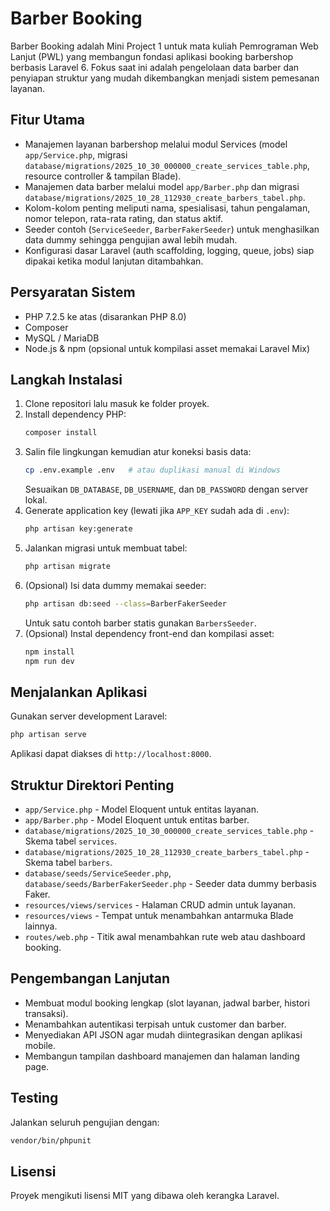 # Barber Booking

Barber Booking adalah Mini Project 1 untuk mata kuliah Pemrograman Web Lanjut (PWL) yang membangun fondasi aplikasi booking barbershop berbasis Laravel 6. Fokus saat ini adalah pengelolaan data barber dan penyiapan struktur yang mudah dikembangkan menjadi sistem pemesanan layanan.

## Fitur Utama
- Manajemen layanan barbershop melalui modul Services (model `app/Service.php`, migrasi `database/migrations/2025_10_30_000000_create_services_table.php`, resource controller & tampilan Blade).
- Manajemen data barber melalui model `app/Barber.php` dan migrasi `database/migrations/2025_10_28_112930_create_barbers_tabel.php`.
- Kolom-kolom penting meliputi nama, spesialisasi, tahun pengalaman, nomor telepon, rata-rata rating, dan status aktif.
- Seeder contoh (`ServiceSeeder`, `BarberFakerSeeder`) untuk menghasilkan data dummy sehingga pengujian awal lebih mudah.
- Konfigurasi dasar Laravel (auth scaffolding, logging, queue, jobs) siap dipakai ketika modul lanjutan ditambahkan.

## Persyaratan Sistem
- PHP 7.2.5 ke atas (disarankan PHP 8.0)
- Composer
- MySQL / MariaDB
- Node.js & npm (opsional untuk kompilasi asset memakai Laravel Mix)

## Langkah Instalasi
1. Clone repositori lalu masuk ke folder proyek.
2. Install dependency PHP:
   ```bash
   composer install
   ```
3. Salin file lingkungan kemudian atur koneksi basis data:
   ```bash
   cp .env.example .env   # atau duplikasi manual di Windows
   ```
   Sesuaikan `DB_DATABASE`, `DB_USERNAME`, dan `DB_PASSWORD` dengan server lokal.
4. Generate application key (lewati jika `APP_KEY` sudah ada di `.env`):
   ```bash
   php artisan key:generate
   ```
5. Jalankan migrasi untuk membuat tabel:
   ```bash
   php artisan migrate
   ```
6. (Opsional) Isi data dummy memakai seeder:
   ```bash
   php artisan db:seed --class=BarberFakerSeeder
   ```
   Untuk satu contoh barber statis gunakan `BarbersSeeder`.
7. (Opsional) Instal dependency front-end dan kompilasi asset:
   ```bash
   npm install
   npm run dev
   ```

## Menjalankan Aplikasi
Gunakan server development Laravel:
```bash
php artisan serve
```
Aplikasi dapat diakses di `http://localhost:8000`.

## Struktur Direktori Penting
- `app/Service.php` - Model Eloquent untuk entitas layanan.
- `app/Barber.php` - Model Eloquent untuk entitas barber.
- `database/migrations/2025_10_30_000000_create_services_table.php` - Skema tabel `services`.
- `database/migrations/2025_10_28_112930_create_barbers_tabel.php` - Skema tabel `barbers`.
- `database/seeds/ServiceSeeder.php`, `database/seeds/BarberFakerSeeder.php` - Seeder data dummy berbasis Faker.
- `resources/views/services` - Halaman CRUD admin untuk layanan.
- `resources/views` - Tempat untuk menambahkan antarmuka Blade lainnya.
- `routes/web.php` - Titik awal menambahkan rute web atau dashboard booking.

## Pengembangan Lanjutan
- Membuat modul booking lengkap (slot layanan, jadwal barber, histori transaksi).
- Menambahkan autentikasi terpisah untuk customer dan barber.
- Menyediakan API JSON agar mudah diintegrasikan dengan aplikasi mobile.
- Membangun tampilan dashboard manajemen dan halaman landing page.

## Testing
Jalankan seluruh pengujian dengan:
```bash
vendor/bin/phpunit
```

## Lisensi
Proyek mengikuti lisensi MIT yang dibawa oleh kerangka Laravel.

